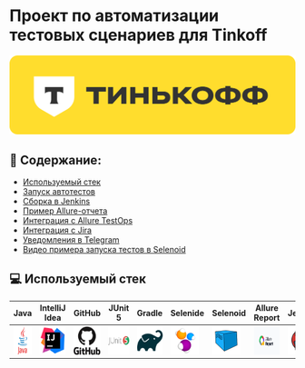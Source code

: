 # Проект по автоматизации тестовых сценариев для Tinkoff
<p align="center">
<a href="https://www.tinkoff.ru/"><img title="Логотип Tinkoff" src="media/logos/tinkoffLogo.png"></a>
</p>

## :scroll: Содержание:

- [Используемый стек](#computer-используемый-стек)
- [Запуск автотестов](#arrow_forward-запуск-автотестов)
- [Сборка в Jenkins](#-сборка-в-jenkins)
- [Пример Allure-отчета](#-пример-allure-отчета)
- [Интеграция с Allure TestOps](#-интеграция-с-allure-testOps)
- [Интеграция с Jira](#-интеграция-с-jira)
- [Уведомления в Telegram](#-уведомления-в-telegram-с-использованием-бота)
- [Видео примера запуска тестов в Selenoid](#-видео-примера-запуска-тестов-в-selenoid)

## :computer: Используемый стек

| Java                                                                                                      | IntelliJ  <br>  Idea                                                                                               | GitHub                                                                                                     | JUnit 5                                                                                                           | Gradle                                                                                                     | Selenide                                                                                                         | Selenoid                                                                                                                  | Allure <br> Report                                                                                                         |  Jenkins                                                                                                        |   Jira                                                                                                              | Telegram                                                                                                            |Allure <br> TestOps                                                                                                          
|:----------------------------------------------------------------------------------------------------------|--------------------------------------------------------------------------------------------------------------------|------------------------------------------------------------------------------------------------------------|-------------------------------------------------------------------------------------------------------------------|------------------------------------------------------------------------------------------------------------|------------------------------------------------------------------------------------------------------------------|---------------------------------------------------------------------------------------------------------------------------|----------------------------------------------------------------------------------------------------------------------------|-----------------------------------------------------------------------------------------------------------------|---------------------------------------------------------------------------------------------------------------------|---------------------------------------------------------------------------------------------------------------------|----------------------------------------------------------------------------------------------------------------------------------:|
| <a href="https://www.java.com/"><img src="media/logos/java-original-wordmark.svg" width="50" height="50"  alt="Java"/></a>  | <a href="https://www.jetbrains.com/idea/"><img src="media/logos/intellij-original.svg" width="50" height="50"  alt="IDEA"/></a> | <a href="https://github.com/"><img src="media/logos/github-original-wordmark.svg" width="50" height="50"  alt="Github"/></a> | <a href="https://junit.org/junit5/"><img src="media/logos/junit-original-wordmark.svg" width="50" height="50"  alt="JUnit 5"/></a> | <a href="https://gradle.org/"><img src="media/logos/gradle-original.svg" width="50" height="50"  alt="Gradle"/></a> | <a href="https://selenide.org/"><img src="media/logos/Selenide.svg" width="50" height="50"  alt="Selenide"/></a> | <a href="https://aerokube.com/selenoid/"><img src="media/logos/Selenoid.svg" width="50" height="50"  alt="Selenoid"/></a> | <a href="https://github.com/allure-framework"><img src="media/logos/allure_report.png" width="50" height="50"  alt="Allure"/></a> |<a href="https://www.jenkins.io/"><img src="media/logos/jenkins-original.svg" width="50" height="50"  alt="Jenkins"/></a> | <a href="https://www.atlassian.com/software/jira/"><img src="media/logos/jira-original-wordmark.svg" width="50" height="50" alt="Java" title="Java"/></a> | <a href="https://web.telegram.org/"><img src="media/logos/Telegram.svg" width="50" height="50" alt="Telegram"/></a> |<a href="https://qameta.io/"><img src="images\logo\Allure_TO.svg" width="50" height="50" alt="Allure_TO"/></a> |
